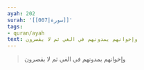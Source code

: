 ```yaml
---
ayah: 202
surah: '[[007|سورة]]'
tags:
- quran/ayah
text: وإخوانهم يمدونهم في الغي ثم لا يقصرون
---
```

> وإخوانهم يمدونهم في الغي ثم لا يقصرون
